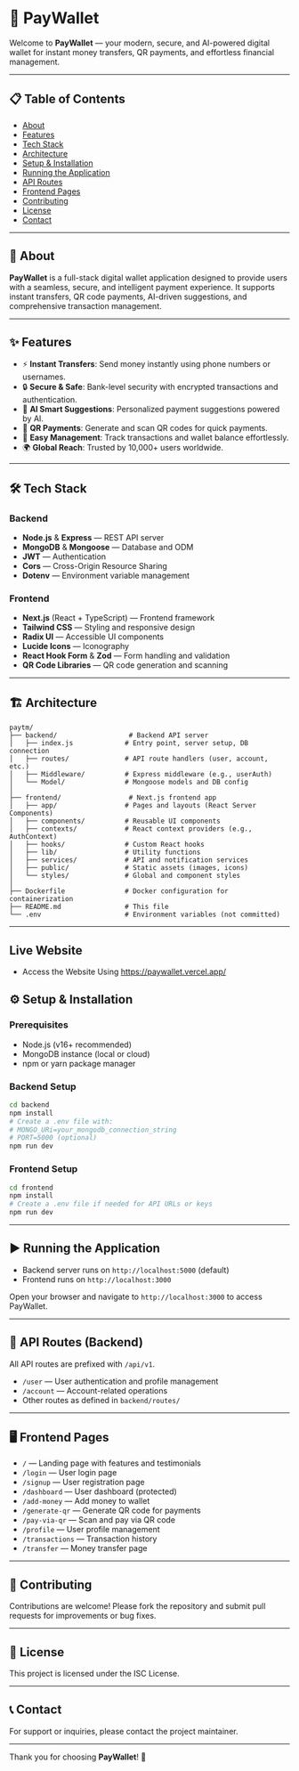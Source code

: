 # 🚀 **PayWallet**

Welcome to **PayWallet** — your modern, secure, and AI-powered digital wallet for instant money transfers, QR payments, and effortless financial management.

---

## 📋 Table of Contents

- [About](#about)
- [Features](#features)
- [Tech Stack](#tech-stack)
- [Architecture](#architecture)
- [Setup & Installation](#setup--installation)
- [Running the Application](#running-the-application)
- [API Routes](#api-routes)
- [Frontend Pages](#frontend-pages)
- [Contributing](#contributing)
- [License](#license)
- [Contact](#contact)

---

## 📝 About

**PayWallet** is a full-stack digital wallet application designed to provide users with a seamless, secure, and intelligent payment experience. It supports instant transfers, QR code payments, AI-driven suggestions, and comprehensive transaction management.

---

## ✨ Features

- ⚡ **Instant Transfers**: Send money instantly using phone numbers or usernames.
- 🔒 **Secure & Safe**: Bank-level security with encrypted transactions and authentication.
- 🤖 **AI Smart Suggestions**: Personalized payment suggestions powered by AI.
- 📱 **QR Payments**: Generate and scan QR codes for quick payments.
- 💼 **Easy Management**: Track transactions and wallet balance effortlessly.
- 🌍 **Global Reach**: Trusted by 10,000+ users worldwide.

---

## 🛠️ Tech Stack

### Backend

- **Node.js** & **Express** — REST API server
- **MongoDB** & **Mongoose** — Database and ODM
- **JWT** — Authentication
- **Cors** — Cross-Origin Resource Sharing
- **Dotenv** — Environment variable management

### Frontend

- **Next.js** (React + TypeScript) — Frontend framework
- **Tailwind CSS** — Styling and responsive design
- **Radix UI** — Accessible UI components
- **Lucide Icons** — Iconography
- **React Hook Form** & **Zod** — Form handling and validation
- **QR Code Libraries** — QR code generation and scanning

---

## 🏗️ Architecture

```
paytm/
├── backend/                  # Backend API server
│   ├── index.js             # Entry point, server setup, DB connection
│   ├── routes/              # API route handlers (user, account, etc.)
│   ├── Middleware/          # Express middleware (e.g., userAuth)
│   └── Model/               # Mongoose models and DB config
│
├── frontend/                 # Next.js frontend app
│   ├── app/                 # Pages and layouts (React Server Components)
│   ├── components/          # Reusable UI components
│   ├── contexts/            # React context providers (e.g., AuthContext)
│   ├── hooks/               # Custom React hooks
│   ├── lib/                 # Utility functions
│   ├── services/            # API and notification services
│   ├── public/              # Static assets (images, icons)
│   └── styles/              # Global and component styles
│
├── Dockerfile               # Docker configuration for containerization
├── README.md                # This file
└── .env                     # Environment variables (not committed)
```

---
## Live Website
- Access the Website Using https://paywallet.vercel.app/
## ⚙️ Setup & Installation

### Prerequisites

- Node.js (v16+ recommended)
- MongoDB instance (local or cloud)
- npm or yarn package manager

### Backend Setup

```bash
cd backend
npm install
# Create a .env file with:
# MONGO_URi=your_mongodb_connection_string
# PORT=5000 (optional)
npm run dev
```

### Frontend Setup

```bash
cd frontend
npm install
# Create a .env file if needed for API URLs or keys
npm run dev
```

---

## ▶️ Running the Application

- Backend server runs on `http://localhost:5000` (default)
- Frontend runs on `http://localhost:3000`

Open your browser and navigate to `http://localhost:3000` to access PayWallet.

---

## 🔗 API Routes (Backend)

All API routes are prefixed with `/api/v1`.

- `/user` — User authentication and profile management
- `/account` — Account-related operations
- Other routes as defined in `backend/routes/`

---

## 🖥️ Frontend Pages

- `/` — Landing page with features and testimonials
- `/login` — User login page
- `/signup` — User registration page
- `/dashboard` — User dashboard (protected)
- `/add-money` — Add money to wallet
- `/generate-qr` — Generate QR code for payments
- `/pay-via-qr` — Scan and pay via QR code
- `/profile` — User profile management
- `/transactions` — Transaction history
- `/transfer` — Money transfer page

---

## 🤝 Contributing

Contributions are welcome! Please fork the repository and submit pull requests for improvements or bug fixes.

---

## 📄 License

This project is licensed under the ISC License.

---

## 📞 Contact

For support or inquiries, please contact the project maintainer.

---

Thank you for choosing **PayWallet**! 🎉
